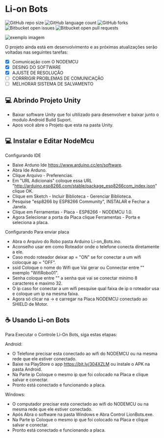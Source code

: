# Li-on Bots


![GitHub repo size](https://img.shields.io/github/repo-size/iuricode/README-template?style=for-the-badge)
![GitHub language count](https://img.shields.io/github/languages/count/iuricode/README-template?style=for-the-badge)
![GitHub forks](https://img.shields.io/github/forks/iuricode/README-template?style=for-the-badge)
![Bitbucket open issues](https://img.shields.io/bitbucket/issues/iuricode/README-template?style=for-the-badge)
![Bitbucket open pull requests](https://img.shields.io/bitbucket/pr-raw/iuricode/README-template?style=for-the-badge)

<img src="exemplo-image.png" alt="exemplo imagem">


O projeto ainda está em desenvolvimento e as próximas atualizações serão voltadas nas seguintes tarefas:

- [x] Comunicação com O NODEMCU
- [x] DESING DO SOFTWARE
- [x] AJUSTE DE RESOLUÇÃO
- [ ] CORRRIGIR PROBLEMAS DE COMUNICAÇÃO
- [ ] MELHORAR SISTEMA DE SALVAMENTO

## 💻 Abrindo Projeto Unity

* Baixar software Unity que foi ultilizado para desenvolver e baixar junto o modulo Android Build Suport.
* Apos você abre o Projeto que esta na pasta Unity.

## 💻 Instalar e Editar NodeMcu

Configurando IDE

* Baixe Arduno Ide https://www.arduino.cc/en/software.
* Abra Ide Arduno.
* Clique Arquivo - Preferencias.
* Em "URL Adicionais" coloque essa URL "http://arduino.esp8266.com/stable/package_esp8266com_index.json" clique OK.
* Clique em Sketch - Incluir Biblioteca - Gerenciar Biblioteca.
* Pesquise "esp8266 by ESP8266 Community", INSTALAR e Fechar a Janela.
* Clique em Ferramentas - Placa - ESP8266 - NODEMCU 1.0.
* Agora Selecionar a porta da Placa clique Ferramentas - Porta e seleciona a placa.


Configurando Para enviar placa

* Abra o Arquivo do Robo pasta Arduino Li-on_Bots.ino.
* Aconselho usar em como Roteador onde o telefone conecta diretamente a ele.
* Caso modo roteador deixar ap = "ON" se for conectar a um wifi colocque ap = "OFF".
* ssid Coloque o nome do Wifi que Vai gerar ou Connectar entre "" exemplo "WifiRobo01".
* Senha coloque entre "" a senha que vai se conectar minimo 8 caracteres e maximo 32.
* O ip caso for conectar a um wifi pesquise qual faixa de ip o roteador usa e coloque um ip na mesma faixa.
* Agora só clicar na -> e carregar na Placa NODEMCU conectado ao SHIELD de Motor.

## ☕ Usando Li-on Bots

Para Executar o Controle Li-On Bots, siga estas etapas:

Android:

* O Telefone precisar esta conectado ao wifi do NODEMCU ou na mesma rede que ele estiver conectado.
* Baixe na PlayStore o app https://bit.ly/304XZLM ou instale o APK na pasta Android.
* Na Parte ip Coloque o mesmo ip que foi colocado na Placa e clique salvar e conectar.
* Pronto está conectado e funcionando a placa.



Windows:

* O computador precisar esta conectado ao wifi do NODEMCU ou na mesma rede que ele estiver conectado.
* Após Abra o software na pasta Windows e Abra Control LionBots.exe.
* Na Parte ip Coloque o mesmo ip que foi colocado na Placa e clique salvar e conectar.
* Pronto está conectado e funcionando a placa.

